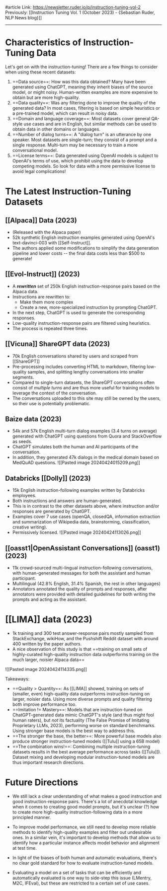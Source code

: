#article 
Link: https://newsletter.ruder.io/p/instruction-tuning-vol-2
Previously: [[Instruction Tuning Vol. 1 (October 2023) - {Sebastian Ruder, NLP News blog}]]

----

# Characteristics of Instruction-Tuning Data
Let's get on with the instruction-tuning! There are a few things to consider when using these recent datasets:
1. ==Data source==: How was this data obtained? Many have been generated using ChatGPT, meaning they inherit biases of the source model, or might noisy. Human-written examples are more expensive to obtain but are more high-quality.
2. ==Data quality==: Was any filtering done to improve the quality of the generated data? In most cases, filtering is based on simple heuristics or a pre-trained model, which can result in noisy data.
3. ==Domain and language coverage==: Most datasets cover general QA-style use cases and are in English, but similar methods can be used to obtain data in other domains or languages.
4. ==Number of dialog turns==: A "dialog turn" is an utterance by one speaker. Most datasets are single-turn; they consist of a prompt and a single response. Multi-turn may be necessary to train a more conversational model.
5. ==License terms==: Data generated using OpenAI models is subject to OpenAI's terms of use, which prohibit using the data to develop competing models. So look for data with a more permissive license to avoid legal complications!


# The Latest Instruction-Tuning Datasets


## [[Alpaca]] Data (2023)
- (Released with the Alpaca paper)
- 52k synthetic English instruction examples generated using OpenAI's text-davinci-003 with [[Self-Instruct]].
- The authors applied some modifications to simplify the data generation pipeline and lower costs -- the final data costs less than $500 to generate!

## [[Evol-Instruct]] (2023)
- A ***rewritten*** set of 250k English instruction-response pairs based on the Alpaca data.
- Instructions are rewritten to:
	- Make them more complex
	- Create a new, more-specialized instruction by prompting ChatGPT.
- In the next step, ChatGPT is used to generate the corresponding responses.
- Low-quality instruction-response pairs are filtered using heuristics.
- The process is repeated three times.

## [[Vicuna]] ShareGPT data (2023)
- 70k English conversations shared by users and scraped from [[ShareGPT]]
- Pre-processing includes converting HTML to markdown, filtering low-quality samples, and splitting lengthy conversations into smaller segments.
- Compared to single-turn datasets, the ShareGPT conversations often consist of *multiple turns* and are thus more useful for training models to leverage the context of the conversation.
- The conversations uploaded to this site may still be owned by the users, so their use is potentially problematic.


## Baize data (2023)
- 54k and 57k English multi-turn dialog examples (3.4 turns on average) generated with ChatGPT using questions from Quora and StackOverflow as seeds.
- ChatGPT simulates both the human and AI participants of the conversation.
- In addition, they generated 47k dialogs in the medical domain based on MedQuAD questions.
![[Pasted image 20240424015209.png]]

## Databricks [[Dolly]] (2023)
- 15k English instruction-following examples written by Databricks employees.
- Both instructions and answers are human-generated.
- This is in contrast to the other datasets above, where instruction and/or responses are generated by ChatGPT.
- Examples cover 7 use cases (openQA, closedQA, information extraction and summarization of Wikipedia data, brainstorming, classification, creative writing).
- Permissively licensed.
![[Pasted image 20240424113026.png]]

## [[oasst1|OpenAssistant Conversations]] (oasst1) (2023)
- 11k crowd-sourced multi-lingual instruction-following conversations, with human-generated messages for both the assistant and human participant.
- Multilingual (42.8% English, 31.4% Spanish, the rest in other languages)
- Annotators annotated the quality of prompts and responses, after annotators were provided with detailed guidelines for both writing the prompts and acting as the assistant.

# [[LIMA]] data (2023)
- 1k training and 300 test answer-response pairs mostly sampled from StackExchange, wikiHow, and the Pushshift Reddit dataset with around 400 written by the paper authors.
- A nice observation of this study is that ==training on small sets of highly-curated high-quality instruction data outperforms training on the much larger, noisier Alpaca data==

![[Pasted image 20240424114335.png]]

Takeaways:
- ==Quality > Quantity==: As [[LIMA]] showed, training on sets of (smaller, even) high-quality data outperforms instruction-tuning on larger, noisier data. Using more diverse prompts and quality filtering both improve performance too.
- ==Imitation != Mastery==: Models that are instruction-tuned on ChatGPT-generated data mimic ChatGPT's style (and thus might fool human raters), but *not* its factuality (The False Promise of Imitating Proprietary LLMs, 2023), performing worse on standard benchmarks. Using stronger base models is the best way to address this.
- ==The stronger the base, the better==: More powerful base models also produce stronger instruction-tuned models ([[Tulu]] using a 65B model)
- ==The combination wins!==: Combining multiple instruction-tuning datasets results in the best average performance across tasks ([[Tulu]]). Dataset mixing and developing modular instruction-tuned models are thus important research directions.


# Future Directions
- We still lack a clear understanding of what makes a good instruction and good instruction-response pairs. There's a lot of anecdotal knowledge when it comes to creating good model prompts, but it's unclear (?) how to create more high-quality instruction-following data in a more principled manner.

- To improve model performance, we still need to develop more reliable methods to identify high-quality examples and filter out undesirable ones. In a similar vein, it's important to develop methods that allow us to identify how a particular instance affects model behavior and alignment at test time.

- In light of the biases of both human and automatic evaluations, there's no clear gold standard for how to evaluate instruction-tuned models.
- Evaluating a model on a set of tasks that can be efficiently and automatically evaluated is one way to side-step this issue (LMentry, M2C, IFEval), but these are restricted to a certain set of use cases.

